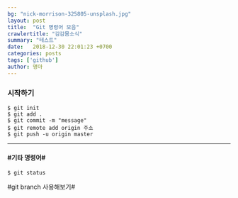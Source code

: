 ```yaml
---
bg: "nick-morrison-325805-unsplash.jpg"
layout: post
title:  "Git 명령어 모음"
crawlertitle: "감감묨소식"
summary: "테스트"
date:   2018-12-30 22:01:23 +0700
categories: posts
tags: ['github']
author: 명아
---
```


### 시작하기

```
$ git init
$ git add .
$ git commit -m "message"
$ git remote add origin 주소
$ git push -u origin master
```

----------
#### #기타 명령어#
```
$ git status
```

#git branch 사용해보기#
